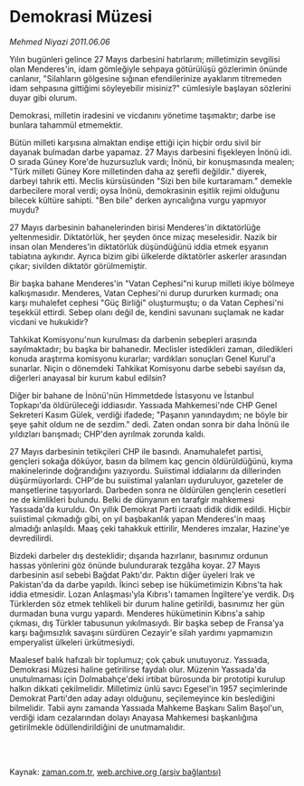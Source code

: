 # Demokrasi Müzesi

*Mehmed Niyazi 2011.06.06*

<td class="columnist-detail">
<p>Yılın bugünleri gelince 27 Mayıs darbesini hatırlarım; milletimizin sevgilisi olan Menderes'in, idam gömleğiyle sehpaya götürülüşü gözlerimin önünde canlanır, "Silahların gölgesine sığınan efendilerinize ayaklarım titremeden idam sehpasına gittiğimi söyleyebilir misiniz?" cümlesiyle başlayan sözlerini duyar gibi olurum.</p>
<p>
<div id="haberMetinDiv">
<p>Demokrasi, milletin iradesini ve vicdanını yönetime taşımaktır; darbe ise bunlara tahammül etmemektir.
<p> Bütün milleti karşısına almaktan endişe ettiği için hiçbir ordu sivil bir dayanak bulmadan darbe yapamaz. 27 Mayıs darbesini fişekleyen İnönü idi. O sırada Güney Kore'de huzursuzluk vardı; İnönü, bir konuşmasında mealen; "Türk milleti Güney Kore milletinden daha az şerefli değildir." diyerek, darbeyi tahrik etti. Meclis kürsüsünden "Sizi ben bile kurtaramam." demekle darbecilere moral verdi; oysa İnönü, demokrasinin eşitlik rejimi olduğunu bilecek kültüre sahipti. "Ben bile" derken ayrıcalığına vurgu yapmıyor muydu?
<p> 27 Mayıs darbesinin bahanelerinden birisi Menderes'in diktatörlüğe yeltenmesidir. Diktatörlük, her şeyden önce mizaç meselesidir. Nazik bir insan olan Menderes'in diktatörlük düşündüğünü iddia etmek eşyanın tabiatına aykırıdır. Ayrıca bizim gibi ülkelerde diktatörler askerler arasından çıkar; sivilden diktatör görülmemiştir.
<p> Bir başka bahane Menderes'in "Vatan Cephesi"ni kurup milleti ikiye bölmeye kalkışmasıdır. Menderes, Vatan Cephesi'ni durup dururken kurmadı; ona karşı muhalefet cephesi "Güç Birliği" oluşturmuştu; o da Vatan Cephesi'ni teşekkül ettirdi. Sebep olanı değil de, kendini savunanı suçlamak ne kadar vicdani ve hukukidir?
<p> Tahkikat Komisyonu'nun kurulması da darbenin sebepleri arasında sayılmaktadır; bu başka bir bahanedir. Meclisler istedikleri zaman, diledikleri konuda araştırma komisyonu kurarlar; vardıkları sonuçları Genel Kurul'a sunarlar. Niçin o dönemdeki Tahkikat Komisyonu darbe sebebi sayılsın da, diğerleri anayasal bir kurum kabul edilsin?
<p> Diğer bir bahane de İnönü'nün Himmetdede İstasyonu ve İstanbul Topkapı'da öldürüleceği iddiasıdır. Yassıada Mahkemesi'nde CHP Genel Sekreteri Kasım Gülek, verdiği ifadede; "Paşanın yanındaydım; ne böyle bir şeye şahit oldum ne de sezdim." dedi. Zaten ondan sonra bir daha İnönü ile yıldızları barışmadı; CHP'den ayrılmak zorunda kaldı.
<p> 27 Mayıs darbesinin tetikçileri CHP ile basındı. Anamuhalefet partisi, gençleri sokağa döküyor, basın da bilmem kaç gencin öldürüldüğünü, kıyma makinelerinde doğrandığını yazıyordu. Suiistimal iddialarını da dillerinden düşürmüyorlardı. CHP'de bu suiistimal yalanları uyduruluyor, gazeteler de manşetlerine taşıyorlardı. Darbeden sonra ne öldürülen gençlerin cesetleri ne de kimlikleri bulundu. Belki de dünyanın en tarafgir mahkemesi Yassıada'da kuruldu. On yıllık Demokrat Parti icraatı didik didik edildi. Hiçbir suiistimal çıkmadığı gibi, on yıl başbakanlık yapan Menderes'in maaş almadığı anlaşıldı. Maaş çeki tahakkuk ettirilir, Menderes imzalar, Hazine'ye devredilirdi.
<p> Bizdeki darbeler dış desteklidir; dışarıda hazırlanır, basınımız ordunun hassas yönlerini göz önünde bulundurarak tezgâha koyar. 27 Mayıs darbesinin asıl sebebi Bağdat Paktı'dır. Paktın diğer üyeleri Irak ve Pakistan'da da darbe yapıldı. İkinci sebep ise hükümetimizin Kıbrıs'ta hak iddia etmesidir. Lozan Anlaşması'yla Kıbrıs'ı tamamen İngiltere'ye verdik. Dış Türklerden söz etmek tehlikeli bir durum haline getirildi, basınımız her gün durmadan buna vurgu yapardı. Menderes hükümetinin Kıbrıs'a sahip çıkması, dış Türkler tabusunun yıkılmasıydı. Bir başka sebep de Fransa'ya karşı bağımsızlık savaşını sürdüren Cezayir'e silah yardımı yapmamızın emperyalist ülkeleri ürkütmesiydi.
<p> Maalesef balık hafızalı bir toplumuz; çok çabuk unutuyoruz. Yassıada, Demokrasi Müzesi haline getirilirse faydalı olur. Müzenin Yassıada'da unutulmaması için Dolmabahçe'deki irtibat bürosunda bir prototipi kurulup halkın dikkati çekilmelidir. Milletimiz ünlü savcı Egesel'in 1957 seçimlerinde Demokrat Parti'den aday adayı olduğunu, seçilemeyince kin beslediğini bilmelidir. Tabii aynı zamanda Yassıada Mahkeme Başkanı Salim Başol'un, verdiği idam cezalarından dolayı Anayasa Mahkemesi başkanlığına getirilmekle ödüllendirildiğini de unutmamalıdır. </p></p></p></p></p></p></p></p></p></div>
</p>


<p><br>
		 </br></p></td>

Kaynak: [zaman.com.tr](http://zaman.com.tr/yazar.do?yazino=1143414), [web.archive.org (arşiv bağlantısı)](http://web.archive.org/web/20110915092530/http://www.zaman.com.tr:80/yazar.do?yazino=1143414)
